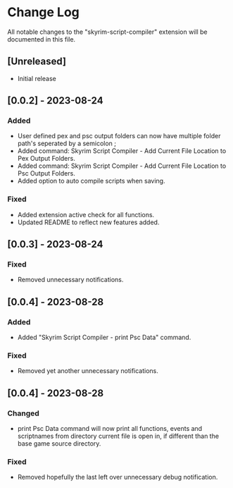 # Change Log

All notable changes to the "skyrim-script-compiler" extension will be documented in this file.

## [Unreleased]

- Initial release

## [0.0.2] - 2023-08-24
### Added
- User defined pex and psc output folders can now have multiple folder path's seperated by a semicolon ;
- Added command: Skyrim Script Compiler - Add Current File Location to Pex Output Folders.
- Added command: Skyrim Script Compiler - Add Current File Location to Psc Output Folders.
- Added option to auto compile scripts when saving.

### Fixed
- Added extension active check for all functions.
- Updated README to reflect new features added.

## [0.0.3] - 2023-08-24
### Fixed
- Removed unnecessary notifications.

## [0.0.4] - 2023-08-28
### Added
- Added "Skyrim Script Compiler - print Psc Data" command.

### Fixed
- Removed yet another unnecessary notifications.

## [0.0.4] - 2023-08-28
### Changed
- print Psc Data command will now print all functions, events and scriptnames from directory current file is open in, if different than the base game source directory.

### Fixed
- Removed hopefully the last left over unnecessary debug notification.